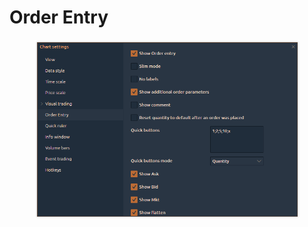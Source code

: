 # Order Entry

<figure><img src="../../../.gitbook/assets/Chart order entry.png" alt=""><figcaption></figcaption></figure>

